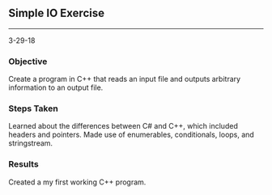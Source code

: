## Simple IO Exercise
___
3-29-18

### Objective
Create a program in C++ that reads an input file and outputs arbitrary information to an output file.
### Steps Taken
Learned about the differences between C# and C++, which included headers and pointers. Made use of enumerables, conditionals, loops, and stringstream.
### Results
Created a my first working C++ program.
